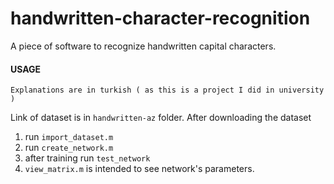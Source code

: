 # handwritten-character-recognition
A piece of software to recognize handwritten capital characters.

#### USAGE

`Explanations are in turkish ( as this is a project I did in university )`

  Link of dataset is in `handwritten-az` folder.
  After downloading the dataset 
  1. run `import_dataset.m`
  2. run `create_network.m`
  3. after training run `test_network`
  4. `view_matrix.m` is intended to see network's parameters.
